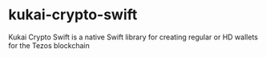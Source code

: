 # kukai-crypto-swift
Kukai Crypto Swift is a native Swift library for creating regular or HD wallets for the Tezos blockchain
